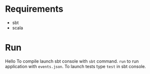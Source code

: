 # Requirements

* sbt
* scala

# Run
Hello
To compile launch sbt console with `sbt` command.
`run` to run application with `events.json`.
To launch tests type `test` in sbt console.

